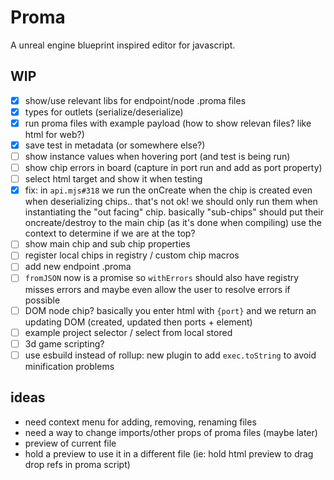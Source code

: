 # Proma

A unreal engine blueprint inspired editor for javascript.

## WIP

- [x] show/use relevant libs for endpoint/node .proma files
- [x] types for outlets (serialize/deserialize)
- [x] run proma files with example payload (how to show relevan files? like html for web?)
- [x] save test in metadata (or somewhere else?)
- [ ] show instance values when hovering port (and test is being run)
- [ ] show chip errors in board (capture in port run and add as port property)
- [ ] select html target and show it when testing
- [x] fix: in `api.mjs#318` we run the onCreate when the chip is created even when deserializing chips.. that's not ok! we should only run them when instantiating the "out facing" chip. basically "sub-chips" should put their oncreate/destroy to the main chip (as it's done when compiling) use the context to determine if we are at the top?
- [ ] show main chip and sub chip properties
- [ ] register local chips in registry / custom chip macros
- [ ] add new endpoint .proma
- [ ] `fromJSON` now is a promise so `withErrors` should also have registry misses errors and maybe even allow the user to resolve errors if possible
- [ ] DOM node chip? basically you enter html with `{port}` and we return an updating DOM (created, updated then ports + element)
- [ ] example project selector / select from local stored
- [ ] 3d game scripting?
- [ ] use esbuild instead of rollup: new plugin to add `exec.toString` to avoid minification problems

## ideas

- need context menu for adding, removing, renaming files
- need a way to change imports/other props of proma files (maybe later)
- preview of current file
- hold a preview to use it in a different file (ie: hold html preview to drag drop refs in proma script)
